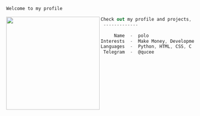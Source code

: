 ```bat
Welcome to my profile
```

<img align="left" src="https://cdn.discordapp.com/attachments/951925116227436624/951928844179345488/a_784207f09bfed6210be3fc12eb6c66d5.gif" width="250" /> 

```csharp
Check out my profile and projects, leave a star while your at it :)
 -------------

     Name  -  polo
Interests  -  Make Money, Development, Finance
Languages  -  Python, HTML, CSS, C
 Telegram  -  @qucee
```
